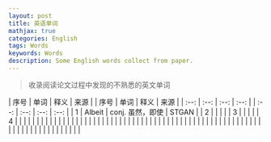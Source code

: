 ```yaml
---
layout: post
title: 英语单词
mathjax: true
categories: English
tags: Words
keywords: Words
description: Some English words collect from paper.
---
```


> 收录阅读论文过程中发现的不熟悉的英文单词

| 序号 | 单词 | 释义 | 来源 |   | 序号 | 单词 | 释义 | 来源 |
| :--: | :--: | :--: | :--: |  | :--: | :--: | :--: | :--: |
| 1 | Albeit | conj. 虽然，即使 | STGAN |   | 2 |      |      |      |
| 3 |      |      |      |   | 4 |      |      |      |
|  |      |      |      |   |      |      |      |      |
|  |      |      |      |   |      |      |      |      |
|      |      |      |      |   |      |      |      |      |
|      |      |      |      |   |      |      |      |      |
|      |      |      |      |   |      |      |      |      |
|      |      |      |      |   |      |      |      |      |
|      |      |      |      |   |      |      |      |      |

